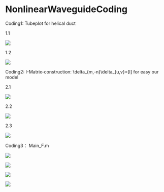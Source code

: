 # NonlinearWaveguideCoding
 

Coding1: Tubeplot for helical duct

1.1

![](https://github.com/Jiaqi-knight/NonlinearWaveguideCoding/blob/master/coding1/tubeplot/RealHelicalDucts.jpg)

1.2

![](https://github.com/Jiaqi-knight/NonlinearWaveguideCoding/blob/master/coding1/tubeplot/HelicalDucts(s).jpg)

Coding2: I-Matrix-construction: \delta_{m,-n}\delta_{u,v}=[I] for easy our model

2.1

![](https://github.com/Jiaqi-knight/NonlinearWaveguideCoding/blob/master/tex/ThetaFun.jpg)

2.2

![](https://github.com/Jiaqi-knight/NonlinearWaveguideCoding/blob/master/tex/XFun.jpg)

2.3

![](https://github.com/Jiaqi-knight/NonlinearWaveguideCoding/blob/master/tex/PsiFun.jpg)

Coding3： Main_F.m


![](https://github.com/Jiaqi-knight/NonlinearWaveguideCoding/blob/master/tex/equation1.JPG)

![](https://github.com/Jiaqi-knight/NonlinearWaveguideCoding/blob/master/tex/Fun2_a.PNG)

![](https://github.com/Jiaqi-knight/NonlinearWaveguideCoding/blob/master/tex/Fun3_ab.PNG)

![](https://github.com/Jiaqi-knight/NonlinearWaveguideCoding/blob/master/tex/Fun3_ab2.PNG)

